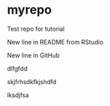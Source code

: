 # myrepo
Test repo for tutorial

New line in README from RStudio

New line in GitHub

dlfgfdd

skjfrhsdkfkjshdfd

lksdjfsa
